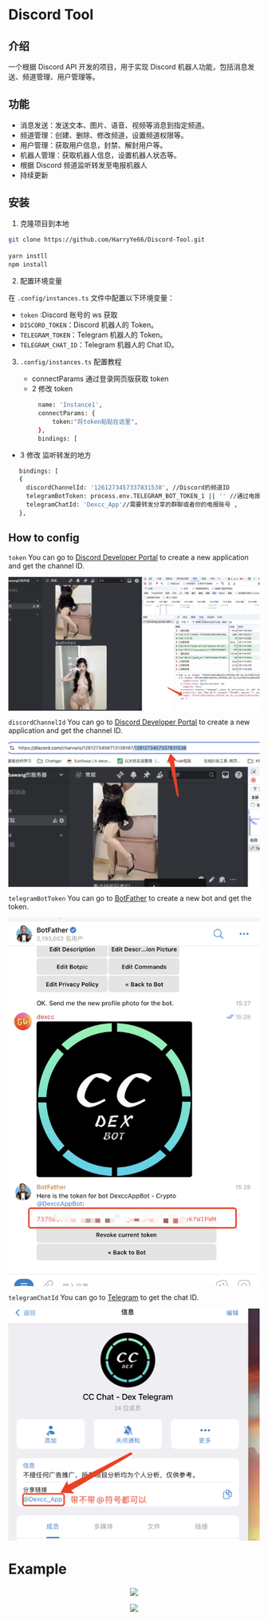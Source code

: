 # Discord Tool

## 介绍

一个根据 Discord API 开发的项目，用于实现 Discord 机器人功能，包括消息发送、频道管理、用户管理等。

## 功能

- 消息发送：发送文本、图片、语音、视频等消息到指定频道。
- 频道管理：创建、删除、修改频道，设置频道权限等。
- 用户管理：获取用户信息，封禁、解封用户等。
- 机器人管理：获取机器人信息，设置机器人状态等。
- 根据 Discord 频道监听转发至电报机器人
- 持续更新

## 安装

1. 克隆项目到本地

```bash
git clone https://github.com/HarryYe66/Discord-Tool.git

yarn instll
npm install
```

2. 配置环境变量

在 `.config/instances.ts` 文件中配置以下环境变量：

- `token` :Discord 账号的 ws 获取
- `DISCORD_TOKEN`：Discord 机器人的 Token。
- `TELEGRAM_TOKEN`：Telegram 机器人的 Token。
- `TELEGRAM_CHAT_ID`：Telegram 机器人的 Chat ID。

3. `.config/instances.ts` 配置教程

   - connectParams 通过登录网页版获取 token
   - 2 修改 token

   ```bash
        name: 'Instance1',
        connectParams: {
            token:"将token粘贴在这里",
        },
        bindings: [
   ```

- 3 修改 监听转发的地方

```bash
   bindings: [
   {
     discordChannelId: '1261273457337831538', //Discord的频道ID
     telegramBotToken: process.env.TELEGRAM_BOT_TOKEN_1 || '' //通过电报机器人获取的机器人私钥,
     telegramChatId: 'Dexcc_App'//需要转发分享的群聊或者你的电报账号 ,
   },
```

## How to config

`token` You can go to [Discord Developer Portal](https://discord.com/developers/applications) to create a new application and get the channel ID.

   <p align="center"><img align="center" src="./.github/image.png#gh-dark-mode-only"/></p>

`discordChannelId` You can go to [Discord Developer Portal](https://discord.com/developers/applications) to create a new application and get the channel ID.

   <p align="center"><img align="center" src="./.github/WX20240815-181655@2x.png#gh-dark-mode-only"/></p>

`telegramBotToken` You can go to [BotFather](https://t.me/BotFather) to create a new bot and get the token.

   <p align="center"><img align="center" src="./.github/WX20240815-182335@2x.png#gh-dark-mode-only"/></p>

`telegramChatId` You can go to [Telegram](https://t.me/) to get the chat ID.

   <p align="center"><img align="center" src="./.github/123.png#gh-dark-mode-only"/></p>

# Example

<p align="center"><img align="center" src="./.github/example-dark.png#gh-dark-mode-only"/></p>
<p align="center"><img align="center" src="./.github/example-light.png#gh-light-mode-only"/></p>
